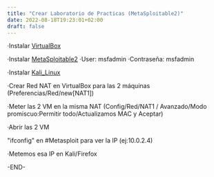 ```yaml
---
title: "Crear Laboratorio de Practicas (MetaSploitable2)"
date: 2022-08-18T19:23:01+02:00
draft: false
---
```


·Instalar [VirtualBox](https://www.virtualbox.org/wiki/Downloads)

·Instalar [MetaSploitable2](https://sourceforge.net/projects/metasploitable/files/Metasploitable2/)
    ·User: msfadmin
    ·Contraseña: msfadmin

·Instalar [Kali_Linux](https://www.kali.org/get-kali/#kali-virtual-machines)

·Crear Red NAT en VirtualBox para las 2 máquinas (Preferencias/Red/new[NAT1])

·Meter las 2 VM en la misma NAT (Config/Red/NAT1 / Avanzado/Modo promiscuo:Permitir todo/Actualizamos MAC y Aceptar)

·Abrir las 2 VM

"ifconfig" en #Metasploit para ver la IP (ej:10.0.2.4)

·Metemos esa IP en Kali/Firefox

-END-
